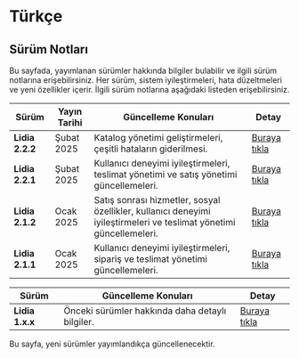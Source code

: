 # Türkçe

## Sürüm Notları

Bu sayfada, yayımlanan sürümler hakkında bilgiler bulabilir ve ilgili sürüm notlarına erişebilirsiniz. Her sürüm, sistem iyileştirmeleri, hata düzeltmeleri ve yeni özellikler içerir. İlgili sürüm notlarına aşağıdaki listeden erişebilirsiniz.

| Sürüm           | Yayın Tarihi | Güncelleme Konuları                                                                                                 | Detay                                        |
| --------------- | ------------ | ------------------------------------------------------------------------------------------------------------------- | -------------------------------------------- |
| **Lidia 2.2.2** | Şubat 2025   | Katalog yönetimi geliştirmeleri, çeşitli hataların giderilmesi.                                                     | [Buraya tıkla](lidia-2.2.x-surum-notlari.md) |
| **Lidia 2.2.1** | Şubat 2025   | Kullanıcı deneyimi iyileştirmeleri, teslimat yönetimi ve satış yönetimi güncellemeleri.                             | [Buraya tıkla](lidia-2.2.x-surum-notlari.md) |
| **Lidia 2.1.2** | Ocak 2025    | Satış sonrası hizmetler, sosyal özellikler, kullanıcı deneyimi iyileştirmeleri ve teslimat yönetimi güncellemeleri. | [Buraya tıkla](lidia-2.1.x-surum-notlari.md) |
| **Lidia 2.1.1** | Ocak 2025    | Kullanıcı deneyimi iyileştirmeleri, sipariş ve teslimat yönetimi güncellemeleri.                                    | [Buraya tıkla](lidia-2.1.x-surum-notlari.md) |

| Sürüm           | Güncelleme Konuları                             | Detay                                   |
| --------------- | ----------------------------------------------- | --------------------------------------- |
| **Lidia 1.x.x** | Önceki sürümler hakkında daha detaylı bilgiler. | [Buraya tıkla](../english/older-1.x.x/) |

Bu sayfa, yeni sürümler yayımlandıkça güncellenecektir.
